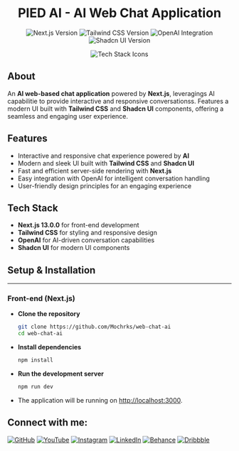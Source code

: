 <h1 align="center">PIED AI - AI Web Chat Application</h1>

<p align="center">
  <img src="https://img.shields.io/badge/Next.js-13.0.0-black" alt="Next.js Version" />
  <img src="https://img.shields.io/badge/Tailwind%20CSS-3.0.0-blue" alt="Tailwind CSS Version" />
  <img src="https://img.shields.io/badge/OpenAI-orange" alt="OpenAI Integration" />
  <img src="https://img.shields.io/badge/Shadcn%20UI-1.0.0-brightgreen" alt="Shadcn UI Version" />
</p>

<p align="center">
  <img src="https://skillicons.dev/icons?i=nextjs,tailwind,openai" alt="Tech Stack Icons" />
</p>

## About

An **AI web-based chat application** powered by **Next.js**, leveragings AI capabilitie to provide interactive and responsive conversationss. Features a modern UI built with **Tailwind CSS** and **Shadcn UI** components, offering a seamless and engaging user experience.

## Features

- Interactive and responsive chat experience powered by **AI**
- Modern and sleek UI built with **Tailwind CSS** and **Shadcn UI**
- Fast and efficient server-side rendering with **Next.js**
- Easy integration with OpenAI for intelligent conversation handling
- User-friendly design principles for an engaging experience

## Tech Stack

- **Next.js 13.0.0** for front-end development
- **Tailwind CSS** for styling and responsive design
- **OpenAI** for AI-driven conversation capabilities
- **Shadcn UI** for modern UI components

## Setup & Installation

---

### Front-end (Next.js)

- **Clone the repository**

    ```bash
    git clone https://github.com/Mochrks/web-chat-ai
    cd web-chat-ai
    ```

- **Install dependencies**

    ```bash
    npm install
    ```

- **Run the development server**

    ```bash
    npm run dev
    ```

- The application will be running on [http://localhost:3000](http://localhost:3000).

## Connect with me:
[![GitHub](https://img.shields.io/badge/GitHub-333?style=for-the-badge&logo=github&logoColor=white)](https://github.com/yourusername)
[![YouTube](https://img.shields.io/badge/YouTube-FF0000?style=for-the-badge&logo=youtube&logoColor=white)](https://youtube.com/@yourchannel)
[![Instagram](https://img.shields.io/badge/Instagram-E4405F?style=for-the-badge&logo=instagram&logoColor=white)](https://instagram.com/yourusername)
[![LinkedIn](https://img.shields.io/badge/LinkedIn-0077B5?style=for-the-badge&logo=linkedin&logoColor=white)](https://linkedin.com/in/yourusername)
[![Behance](https://img.shields.io/badge/Behance-1769FF?style=for-the-badge&logo=behance&logoColor=white)](https://behance.net/yourusername)
[![Dribbble](https://img.shields.io/badge/Dribbble-EA4C89?style=for-the-badge&logo=dribbble&logoColor=white)](https://dribbble.com/yourusername)
